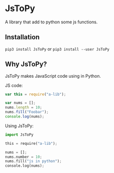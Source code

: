 # JsToPy
A library that add to python some js functions.

## Installation
`pip3 install JsToPy` or `pip3 install --user JsToPy`

## Why JsToPy?
JsToPy makes JavaScript code using in Python.

JS code:
```js
var this = require("a-lib");

var nums = [];
nums.length = 10;
nums.fill("Foobar");
console.log(nums);
```

Using JsToPy:
```py
import JsToPy

this = require("a-lib");

nums = [];
nums.number = 10;
nums.fill("js in python");
console.log(nums);
```